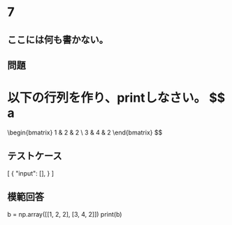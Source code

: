 # 7
ここには何も書かない。
---
## 問題
以下の行列を作り、printしなさい。
$$
a
=
\begin{bmatrix} 
1 & 2 & 2 \\ 
3 & 4 & 2 
\end{bmatrix} 
$$

## テストケース

[
  {
    "input": [],
  }
]

## 模範回答
b = np.array([[1, 2, 2], [3, 4, 2]])
print(b)